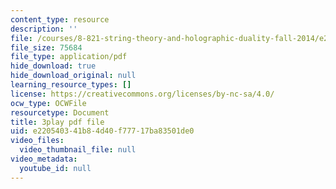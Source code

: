 ```yaml
---
content_type: resource
description: ''
file: /courses/8-821-string-theory-and-holographic-duality-fall-2014/e220540341b84d40f77717ba83501de0_14_8tzAd1rA.pdf
file_size: 75684
file_type: application/pdf
hide_download: true
hide_download_original: null
learning_resource_types: []
license: https://creativecommons.org/licenses/by-nc-sa/4.0/
ocw_type: OCWFile
resourcetype: Document
title: 3play pdf file
uid: e2205403-41b8-4d40-f777-17ba83501de0
video_files:
  video_thumbnail_file: null
video_metadata:
  youtube_id: null
---
```


